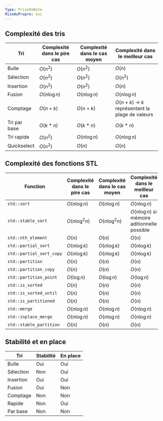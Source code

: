 ```yaml
---
Type: PriseDeNote
MiseAuPropre: oui
---
```


## Complexité des tris

|Tri|Complexité dans le pire cas|Complexité dans le cas moyen|Complexité dans le meilleur cas|
|---|---|---|---|
|Bulle|$O(n^2)$|$O(n^2)$|$O(n)$|
|Sélection|$O(n^2)$|$O(n^2)$|$O(n^2)$|
|Insertion|$O(n^2)$|$O(n^2)$|$O(n)$|
|Fusion|$O(n \log n)$|$O(n \log n)$|$O(n \log n)$|
|Comptage|$O(n + k)$|$O(n + k)$|$O(n + k)$ -> $k$ représentant la plage de valeurs|
|Tri par base|$O(k*n)$|$O(k*n)$|$O(k*n)$|
|Tri rapide|$O(n^2)$|$O(n \log n)$|$O(n \log n)$|
|Quickselect|$O(n^2)$|$O(n)$|$O(n)$|

## Complexité des fonctions STL

| Fonction                 | Complexité dans le pire cas | Complexité dans le cas moyen | Complexité dans le meilleur cas                |
| ------------------------ | --------------------------- | ---------------------------- | ---------------------------------------------- |
| `std::sort`              | $O(n \log n)$               | $O(n \log n)$                | $O(n \log n)$                                  |
| `std::stable_sort`       | $O(n \log^2 n)$             | $O(n \log^2 n)$              | $O(n \log n)$ si mémoire aditionnelle possible |
| `std::nth_element`       | $O(n)$                      | $O(n)$                       | $O(n)$                                         |
| `std::partial_sort`      | $O(n \log k)$               | $O(n \log k)$                | $O(n \log k)$                                  |
| `std::partial_sort_copy` | $O(n \log k)$               | $O(n \log k)$                | $O(n \log k)$                                  |
| `std::partition`         | $O(n)$                      | $O(n)$                       | $O(n)$                                         |
| `std::partition_copy`    | $O(n)$                      | $O(n)$                       | $O(n)$                                         |
| `std::partition_point`   | $O(\log n)$                 | $O(\log n)$                  | $O(\log n)$                                    |
| `std::is_sorted`         | $O(n)$                      | $O(n)$                       | $O(n)$                                         |
| `std::is_sorted_until`   | $O(n)$                      | $O(n)$                       | $O(n)$                                         |
| `std::is_partitioned`    | $O(n)$                      | $O(n)$                       | $O(n)$                                         |
| `std::merge`             | $O(n \log n)$               | $O(n \log n)$                | $O(n \log n)$                                  |
| `std::inplace_merge`     | $O(n \log n)$               | $O(n \log n)$                | $O(n \log n)$                                  |
| `std::stable_partition`  | $O(n)$                      | $O(n)$                       | $O(n)$                                         |

## Stabilité et en place

|Tri|Stabilité|En place|
|---|---|---|
|Bulle|Oui|Oui|
|Sélection|Non|Oui|
|Insertion|Oui|Oui|
|Fusion|Oui|Non|
|Comptage|Non|Non|
|Rapide|Non|Oui|
|Par base|Non|Non|

